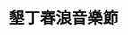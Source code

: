 ---
title: '墾丁春浪音樂節'
type: '活動硬體執行'
pictures: '["https://raw.githubusercontent.com/chyushya/cms-content/main/content/resources/images/1651123899964-1024-640-01.jpg","https://raw.githubusercontent.com/chyushya/cms-content/main/content/resources/images/1651123899990-1024-640-02.jpg","https://raw.githubusercontent.com/chyushya/cms-content/main/content/resources/images/1651123899860-1024-640-03.jpg","https://raw.githubusercontent.com/chyushya/cms-content/main/content/resources/images/1651123900010-1024-640-04.jpg"]'
---